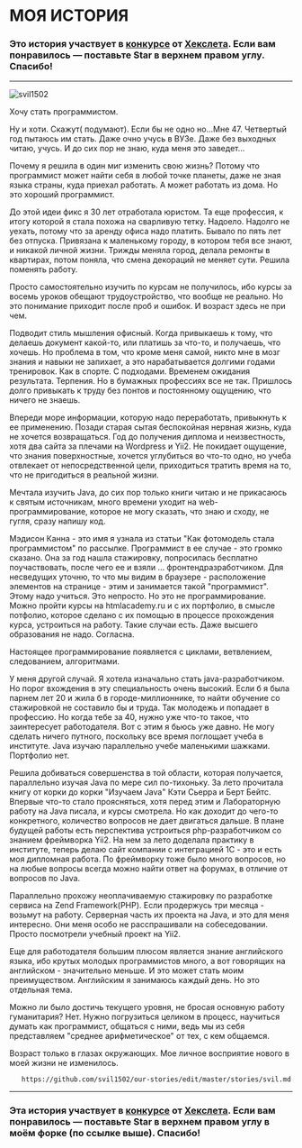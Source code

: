 МОЯ ИСТОРИЯ
===========
### Это история участвует в [конкурсе](http://mystory.hexlet.io/) от [Хекслета](https://ru.hexlet.io/). Если вам понравилось — поставьте Star в верхнем правом углу. Спасибо!

---
![svil1502](https://user-images.githubusercontent.com/23365602/46631527-580efe80-cb50-11e8-9166-675058ac96ae.jpg)
<p>Хочу стать программистом.</p>
<p>Ну и хоти. Скажут( подумают).  Если бы не одно но...Мне 47. Четвертый год пытаюсь им стать. Даже очно учусь в ВУЗе. Даже без выходных читаю, учусь. И до сих пор не знаю, куда меня это заведет...</p>

<p>Почему я решила в один миг изменить свою жизнь? Потому что программист может найти себя в любой точке планеты, даже не зная языка страны, куда приехал работать. А может работать из дома. Но это хороший программист.</p>

<p>До этой идеи фикс я 30 лет отработала юристом. Та еще профессия, к итогу которой я стала похожа на сварливую тетку.  Надоело.  Надолго не уехать, потому что за аренду офиса надо платить. Бывало по пять лет без отпуска. Привязана к маленькому городу, в котором тебя все знают, и никакой личной жизни.  Трижды меняла город, делала ремонты в квартирах, потом поняла, что смена декораций не меняет сути. Решила поменять работу.</p>

<p>Просто самостоятельно изучить по курсам не получилось, ибо курсы за восемь уроков обещают трудоустройство, что вообще не реально. Но это понимание приходит после проб и ошибок. И возраст здесь не при чем.</p>

<p>Подводит стиль мышления офисный. Когда привыкаешь к тому, что делаешь документ какой-то, или платишь за что-то, и получаешь, что хочешь. Но проблема в том, что кроме меня самой,  никто мне в мозг знания и навыки не запихает, а это нарабатывается долгими годами тренировок. Как в спорте. С подходами. Временем ожидания результата. Терпения. Но в бумажных профессиях все не так. Пришлось долго привыкать к труду без понтов и постоянному ощущению, что ничего не знаешь.</p> 

<p>Впереди море информации, которую надо переработать, привыкнуть к ее применению. Позади старая сытая беспокойная нервная жизнь, куда не хочется возвращаться. Год до получения диплома и неизвестность, хотя два сайта за плечами на Wordpress и Yii2. Не покидает ощущение, что знания поверхностные, хочется углубиться во что-то одно,  но учеба отвлекает от непосредственной цели,  приходиться тратить время на то, что не пригодиться в реальной жизни.</p>

<p>Мечтала изучить Java, до сих пор только книги читаю и не прикасаюсь к святым источникам, много времени уходит на web-программирование, которое не могу сказать, что знаю и сходу, не гугля, сразу напишу код.</p>

<p>Мэдисон Канна - это имя я узнала из статьи "Как фотомодель стала программистом" по рассылке. Программист в ее случае - это громко сказано. Она за год нашла стажировку, попросилась бесплатно поучаствовать, после чего ее и взяли ... фронтендразработчиком. Для несведущих уточню, то что мы видим в браузере - расположение элементов на странице - этим и занимается такой "программист". Этому надо учиться. Это непросто. Но это не программирование. Можно пройти курсы на htmlacademy.ru и с их портфолио, в смысле потфолио, которое сделано с их помощью  в процессе прохождения курса, устроиться на работу. Такие случаи есть. Даже высшего образования не надо. Согласна.</p>

<p>Настоящее программирование появляется с циклами, ветвлением, следованием, алгоритмами.</p>

<p>У меня другой случай. Я хотела изначально стать java-разработчиком. Но порог вхождения в эту специальность очень высокий. Если б я была парнем лет 20 и жила б в городе-миллионнике, то найти обучение со стажировкой не составило бы и труда. Так молодежь и попадает в профессию. Но когда тебе за 40, нужно уже что-то такое, что заинтересует работодателя. Вот с этим я бьюсь уже давно. Не могу сделать ничего путного, поскольку все время поглощает учеба в институте.  Java изучаю параллельно учебе маленькими шажками. Портфолио нет.</p>

<p>Решила добиваться совершенства в той области, которая получается, параллельно изучая Java по мере сил по-тихоньку. За лето прочитала книгу от корки до корки "Изучаем Java" Кэти Сьерра и Берт Бейтс. Впервые что-то стало проясняться, хотя перед этим и Лабораторную работу на Java писала, и курсы смотрела. Но как доходит до чего-то конкретного, количество вопросов не дает двигаться дальше. В плане будущей работы есть перспектива устроиться php-разработчиком со знанием фреймворка Yii2. На нем за лето доделала практику в институте, теперь делаю сайт компании с интеграцией 1С - это и есть моя дипломная работа. По фреймворку тоже было много вопросов, но на любые вопросы всегда можно найти ответ на форумах, в отличие от вопросов по Java.</p>

<p>Параллельно прохожу неоплачиваемую стажировку по разработке сервиса на  Zend Framework(PHP). Если продержусь три месяца - возьмут на работу. Серверная часть их проекта на Java, и это для меня интересно. Они меня особо не расспрашивали на собеседовании. Просто посмотрели учебный проект на Yii2.</p>

<p>Еще для работодателя большим плюсом является знание английского языка, ибо крутых молодых программистов много, а вот говорящих на английском - значительно меньше. И это может стать моим преимуществом. Английским я занимаюсь каждый день. Но это отдельная тема.</p>

<p>Можно ли было достичь текущего уровня, не бросая основную работу гуманитария? Нет. Нужно погрузиться целиком в процесс, научиться думать как программист, общаться с ними, ведь мы из себя представляем "среднее арифметическое" от тех, с кем общаемся. </p>

<p>Возраст только в глазах окружающих. Мое личное восприятие нового в моей жизни не изменилось. </p>

       
       https://github.com/svil1502/our-stories/edit/master/stories/svil.md
    
---

### Эта история участвует в [конкурсе](http://mystory.hexlet.io/) от [Хекслета](https://ru.hexlet.io/). Если вам понравилось — поставьте Star в верхнем правом углу в моём форке (по ссылке выше). Спасибо!
